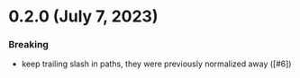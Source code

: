 # 0.2.0 (July 7, 2023)

### Breaking

- keep trailing slash in paths, they were previously normalized away ([#6])
